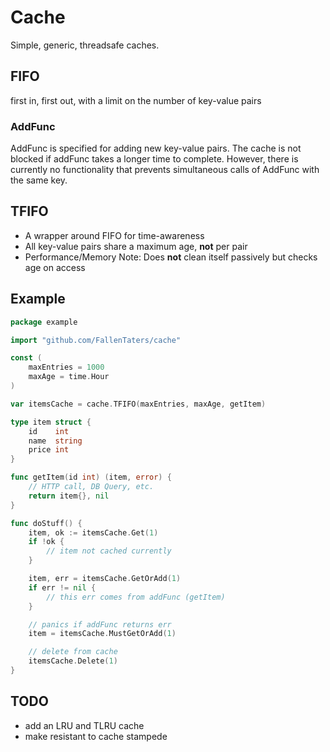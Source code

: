 # Cache

Simple, generic, threadsafe caches.

## FIFO

first in, first out, with a limit on the number of key-value pairs

### AddFunc

AddFunc is specified for adding new key-value pairs. The cache is not blocked if addFunc takes a longer time to complete. However, there is currently no functionality that prevents simultaneous calls of AddFunc with the same key.

## TFIFO

* A wrapper around FIFO for time-awareness
* All key-value pairs share a maximum age, **not** per pair
* Performance/Memory Note: Does **not** clean itself passively but checks age on access

## Example

```go
package example

import "github.com/FallenTaters/cache"

const (
	maxEntries = 1000
    maxAge = time.Hour
)

var itemsCache = cache.TFIFO(maxEntries, maxAge, getItem)

type item struct {
	id    int
	name  string
	price int
}

func getItem(id int) (item, error) {
	// HTTP call, DB Query, etc.
	return item{}, nil
}

func doStuff() {
	item, ok := itemsCache.Get(1)
	if !ok {
		// item not cached currently
	}

	item, err = itemsCache.GetOrAdd(1)
	if err != nil {
		// this err comes from addFunc (getItem)
	}

	// panics if addFunc returns err
	item = itemsCache.MustGetOrAdd(1)

	// delete from cache
	itemsCache.Delete(1)
}

```

## TODO

* add an LRU and TLRU cache
* make resistant to cache stampede
